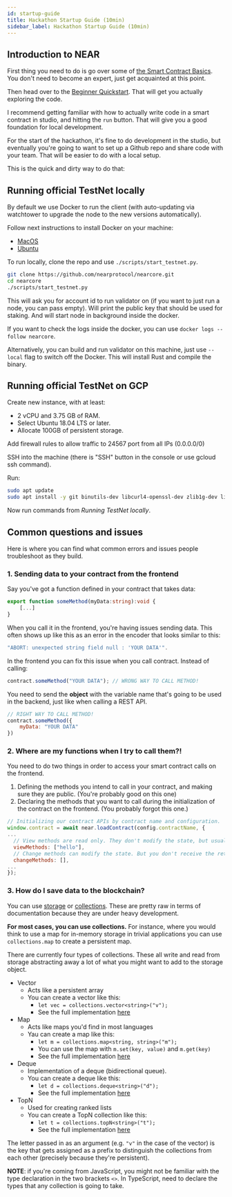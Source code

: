 ```yaml
---
id: startup-guide
title: Hackathon Startup Guide (10min)
sidebar_label: Hackathon Startup Guide (10min)
---
```


## Introduction to NEAR

First thing you need to do is go over some of [the Smart Contract Basics](../quick-start/blockchain-prerequisite). You don't need to become an expert, just get acquainted at this point.

Then head over to the [Beginner Quickstart](../quick-start/near-studio-ide.md). That will get you actually exploring the code.

I recommend getting familiar with how to actually write code in a smart contract in studio, and hitting the `run` button. That will give you a good foundation for local development.

For the start of the hackathon, it's fine to do development in the studio, but eventually you're going to want to set up a Github repo and share code with your team. That will be easier to do with a local setup.

This is the quick and dirty way to do that:

## Running official TestNet locally

By default we use Docker to run the client \(with auto-updating via watchtower to upgrade the node to the new versions automatically\).

Follow next instructions to install Docker on your machine:

* [MacOS](https://docs.docker.com/docker-for-mac/install/)
* [Ubuntu](https://docs.docker.com/install/linux/docker-ce/ubuntu/)

To run locally, clone the repo and use `./scripts/start_testnet.py`.

```bash
git clone https://github.com/nearprotocol/nearcore.git
cd nearcore
./scripts/start_testnet.py
```

This will ask you for account id to run validator on \(if you want to just run a node, you can pass empty\). Will print the public key that should be used for staking. And will start node in background inside the docker.

If you want to check the logs inside the docker, you can use `docker logs --follow nearcore`.

Alternatively, you can build and run validator on this machine, just use `--local` flag to switch off the Docker. This will install Rust and compile the binary.

## Running official TestNet on GCP

Create new instance, with at least:

* 2 vCPU and 3.75 GB of RAM.
* Select Ubuntu 18.04 LTS or later.
* Allocate 100GB of persistent storage.

Add firewall rules to allow traffic to 24567 port from all IPs \(0.0.0.0/0\)

SSH into the machine \(there is "SSH" button in the console or use gcloud ssh command\).

Run:

```bash
sudo apt update
sudo apt install -y git binutils-dev libcurl4-openssl-dev zlib1g-dev libdw-dev libiberty-dev cmake gcc g++ python docker.io protobuf-compiler
```

Now run commands from _Running TestNet locally_.

## Common questions and issues

Here is where you can find what common errors and issues people troubleshoot as they build.

### **1. Sending data to your contract from the frontend**

Say you've got a function defined in your contract that takes data:

```typescript
export function someMethod(myData:string):void {
    [...]
}
```

When you call it in the frontend, you're having issues sending data. This often shows up like this as an error in the encoder that looks similar to this:

```typescript
"ABORT: unexpected string field null : 'YOUR DATA'".
```

In the frontend you can fix this issue when you call contract. Instead of calling:

```javascript
contract.someMethod("YOUR DATA"); // WRONG WAY TO CALL METHOD!
```

You need to send the **object** with the variable name that's going to be used in the backend, just like when calling a REST API.

```javascript
// RIGHT WAY TO CALL METHOD!
contract.someMethod({
    myData: "YOUR DATA"
})
```

### 2. Where are my functions when I try to call them?!

You need to do two things in order to access your smart contract calls on the frontend.

1. Defining the methods you intend to call in your contract, and making sure they are public. \(You're probably good on this one\)
2. Declaring the methods that you want to call during the initialization of the contract on the frontend. \(You probably forgot this one.\)

```javascript
// Initializing our contract APIs by contract name and configuration.
window.contract = await near.loadContract(config.contractName, {
...  
  // View methods are read only. They don't modify the state, but usually return some value. 
  viewMethods: ["hello"],
  // Change methods can modify the state. But you don't receive the returned value when called.
  changeMethods: [],
...
});
```

### 3. How do I save data to the blockchain?

You can use [storage](../api-documentation/runtime-ts/classes/storage.md) or [collections](../api-documentation/runtime-ts/classes/collections/). These are pretty raw in terms of documentation because they are under heavy development.

**For most cases, you can use collections.** For instance, where you would think to use a map for in-memory storage in trivial applications you can use `collections.map` to create a persistent map.

There are currently four types of collections. These all write and read from storage abstracting away a lot of what you might want to add to the storage object.

* Vector
  * Acts like a persistent array
  * You can create a vector like this:
    * `let vec = collections.vector<string>("v");`
    * See the full implementation [here]()
* Map
  * Acts like maps you'd find in most languages
  * Yau can create a map like this:
    * `let m = collections.map<string, string>("m");`
    * You can use the map with `m.set(key, value)` and `m.get(key)`
    * See the full implementation [here]()
* Deque
  * Implementation of a deque \(bidirectional queue\).
  * You can create a deque like this:
    * `let d = collections.deque<string>("d");`
    * See the full implementation [here]()
* TopN
  * Used for creating ranked lists
  * You can create a TopN collection like this:
    * `let t = collections.topN<string>("t");`
    * See the full implementation [here]()

The letter passed in as an argument \(e.g. `"v"` in the case of the vector\) is the key that gets assigned as a prefix to distinguish the collections from each other \(precisely because they're persistent\).

**NOTE**: if you're coming from JavaScript, you might not be familiar with the type declaration in the two brackets `<>`. In TypeScript, need to declare the types that any collection is going to take.


